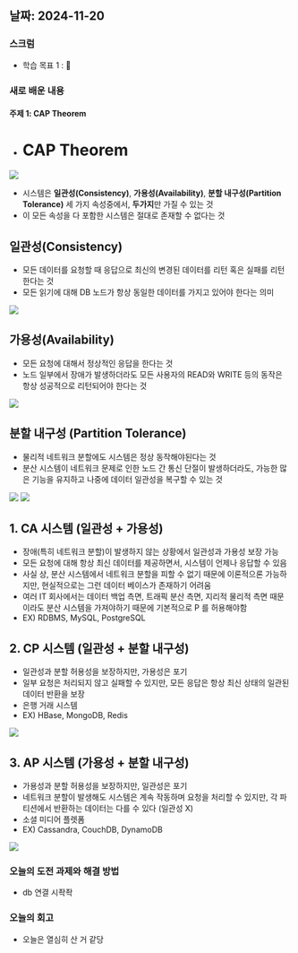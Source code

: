 ## 날짜: 2024-11-20

### 스크럼

-   학습 목표 1 : 🤯

### 새로 배운 내용

#### 주제 1: CAP Theorem

-   # CAP Theorem

<img src='https://github.com/user-attachments/assets/8fb2bcc3-065a-406c-92ff-7c99591f2583'>

-   시스템은 **일관성(Consistency)**, **가용성(Availability)**, **분할 내구성(Partition Tolerance)** 세 가지 속성중에서, **두가지**만 가질 수 있는 것
-   이 모든 속성을 다 포함한 시스템은 절대로 존재할 수 없다는 것

## 일관성(Consistency)

-   모든 데이터를 요청할 때 응답으로 최신의 변경된 데이터를 리턴 혹은 실패를 리턴한다는 것
-   모든 읽기에 대해 DB 노드가 항상 동일한 데이터를 가지고 있어야 한다는 의미

<img src= 'https://github.com/user-attachments/assets/ce1d67f6-881a-4db5-8f47-8a1349706708'>

## 가용성(Availability)

-   모든 요청에 대해서 정상적인 응답을 한다는 것
-   노드 일부에서 장애가 발생하더라도 모든 사용자의 READ와 WRITE 등의 동작은 항상 성공적으로 리턴되어야 한다는 것

<img src='https://github.com/user-attachments/assets/84c3de9c-1153-4591-bee1-5a7da4d7860f'>

## 분할 내구성 (Partition Tolerance)

-   물리적 네트워크 분할에도 시스템은 정상 동작해야된다는 것
-   분산 시스템이 네트워크 문제로 인한 노드 간 통신 단절이 발생하더라도, 가능한 많은 기능을 유지하고 나중에 데이터 일관성을 복구할 수 있는 것

<img src='https://github.com/user-attachments/assets/e244b13f-4afe-4892-a786-fe40614dfce3'>

<img src='https://github.com/user-attachments/assets/c71b0d82-8705-493a-9526-c28cdf85e243'>

## 1. CA 시스템 (일관성 + 가용성)

-   장애(특히 네트워크 분할)이 발생하지 않는 상황에서 일관성과 가용성 보장 가능
-   모든 요청에 대해 항상 최신 데이터를 제공하면서, 시스템이 언제나 응답할 수 있음
-   사실 상, 분산 시스템에서 네트워크 분할을 피할 수 없기 때문에 이론적으론 가능하지만, 현실적으로는 그런 데이터 베이스가 존재하기 어려움
-   여러 IT 회사에서는 데이터 백업 측면, 트래픽 분산 측면, 지리적 물리적 측면 때문이라도 분산 시스템을 가져야하기 때문에 기본적으로 P 를 허용해야함
-   EX) RDBMS, MySQL, PostgreSQL

## 2. CP 시스템 (일관성 + 분할 내구성)

-   일관성과 분할 허용성을 보장하지만, 가용성은 포기
-   일부 요청은 처리되지 않고 실패할 수 있지만, 모든 응답은 항상 최신 상태의 일관된 데이터 반환을 보장
-   은행 거래 시스템
-   EX) HBase, MongoDB, Redis

<img src='https://github.com/user-attachments/assets/e3ba53aa-9abd-42ff-ac5c-bf2fc107e3c4'>

## 3. AP 시스템 (가용성 + 분할 내구성)

-   가용성과 분할 허용성을 보장하지만, 일관성은 포기
-   네트워크 분할이 발생해도 시스템은 계속 작동하며 요청을 처리할 수 있지만, 각 파티션에서 반환하는 데이터는 다를 수 있다 (일관성 X)
-   소셜 미디어 플렛폼
-   EX) Cassandra, CouchDB, DynamoDB

<img src= 'https://github.com/user-attachments/assets/17e6a860-169e-43b0-82ce-c6b59b8a8b4b'>

### 오늘의 도전 과제와 해결 방법

-   db 연결 시좍좍

### 오늘의 회고

-   오늘은 열심히 산 거 같당
